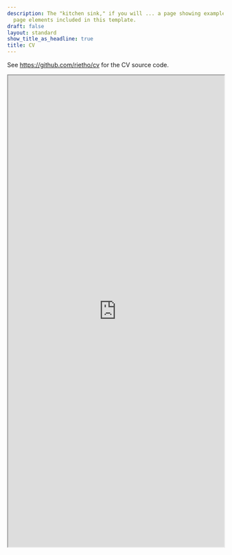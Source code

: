 ```yaml
---
description: The "kitchen sink," if you will ... a page showing examples of type and
  page elements included in this template.
draft: false
layout: standard
show_title_as_headline: true
title: CV
---
```


See https://github.com/rietho/cv for the CV source code.

<iframe id="cv_from_github"
    title="CV"
    width="100%"
    height="1100"
    src="https://rawcdn.githack.com/rietho/cv/f3513119c31de239f0ab63b69b1ba0448cee4cfd/cv.html">
</iframe>

